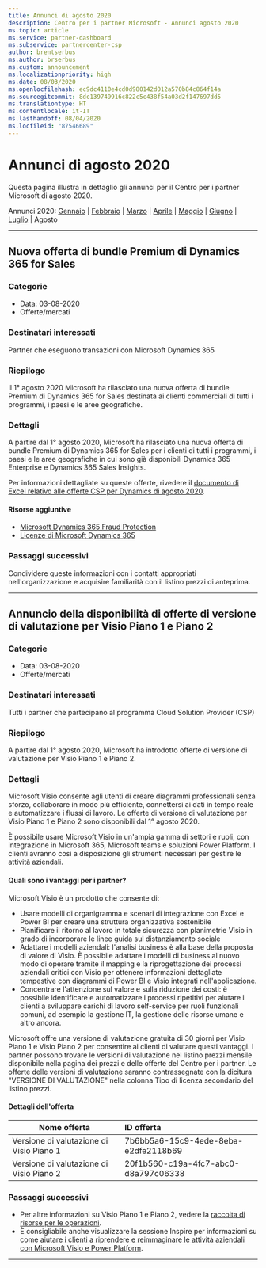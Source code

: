 ```yaml
---
title: Annunci di agosto 2020
description: Centro per i partner Microsoft - Annunci agosto 2020
ms.topic: article
ms.service: partner-dashboard
ms.subservice: partnercenter-csp
author: brentserbus
ms.author: brserbus
ms.custom: announcement
ms.localizationpriority: high
ms.date: 08/03/2020
ms.openlocfilehash: ec9dc4110e4cd0d980142d012a570b84c864f14a
ms.sourcegitcommit: 8dc139749916c822c5c438f54a03d2f147697dd5
ms.translationtype: HT
ms.contentlocale: it-IT
ms.lasthandoff: 08/04/2020
ms.locfileid: "87546689"
---
```

# <a name="august-2020-announcements"></a>Annunci di agosto 2020

Questa pagina illustra in dettaglio gli annunci per il Centro per i partner Microsoft di agosto 2020.

Annunci 2020: [Gennaio](2020-january.md) | [Febbraio](2020-february.md) | [Marzo](2020-march.md) | [Aprile](2020-april.md) | [Maggio](2020-may.md) | [Giugno](2020-june.md) | [Luglio](2020-july.md) | Agosto

________________

## <a name="new-dynamics-365-sales-premium-bundle-offer"></a><a name="2"></a>Nuova offerta di bundle Premium di Dynamics 365 for Sales
### <a name="categories"></a>Categorie

- Data: 03-08-2020
- Offerte/mercati

### <a name="impacted-audience"></a>Destinatari interessati

Partner che eseguono transazioni con Microsoft Dynamics 365

### <a name="summary"></a>Riepilogo

Il 1° agosto 2020 Microsoft ha rilasciato una nuova offerta di bundle Premium di Dynamics 365 for Sales destinata ai clienti commerciali di tutti i programmi, i paesi e le aree geografiche.

### <a name="details"></a>Dettagli

A partire dal 1° agosto 2020, Microsoft ha rilasciato una nuova offerta di bundle Premium di Dynamics 365 for Sales per i clienti di tutti i programmi, i paesi e le aree geografiche in cui sono già disponibili Dynamics 365 Enterprise e Dynamics 365 Sales Insights.

Per informazioni dettagliate su queste offerte, rivedere il [documento di Excel relativo alle offerte CSP per Dynamics di agosto 2020](https://partner.microsoft.com/resources/collection/microsoft-dynamics-365-power-platform-offers-products-fraud-protection-vl-csp-collection#/). 

#### <a name="additional-resources"></a>Risorse aggiuntive

- [Microsoft Dynamics 365 Fraud Protection](https://partner.microsoft.com/resources/collection/microsoft-dynamics-365-power-platform-offers-products-fraud-protection-vl-csp-collection#/)
- [Licenze di Microsoft Dynamics 365](https://partner.microsoft.com/resources/collection/microsoft-dynamics-365-power-platform-offers-products-fraud-protection-vl-csp-collection#/)

### <a name="next-steps"></a>Passaggi successivi

Condividere queste informazioni con i contatti appropriati nell'organizzazione e acquisire familiarità con il listino prezzi di anteprima. 

________________

## <a name="announcing-the-availability-of-visio-plan-1-and-plan-2-trial-offers"></a><a name="1"></a>Annuncio della disponibilità di offerte di versione di valutazione per Visio Piano 1 e Piano 2 

### <a name="categories"></a>Categorie

- Data: 03-08-2020
- Offerte/mercati

### <a name="impacted-audience"></a>Destinatari interessati

Tutti i partner che partecipano al programma Cloud Solution Provider (CSP)

### <a name="summary"></a>Riepilogo

A partire dal 1° agosto 2020, Microsoft ha introdotto offerte di versione di valutazione per Visio Piano 1 e Piano 2. 

### <a name="details"></a>Dettagli

Microsoft Visio consente agli utenti di creare diagrammi professionali senza sforzo, collaborare in modo più efficiente, connettersi ai dati in tempo reale e automatizzare i flussi di lavoro. Le offerte di versione di valutazione per Visio Piano 1 e Piano 2 sono disponibili dal 1° agosto 2020.

È possibile usare Microsoft Visio in un'ampia gamma di settori e ruoli, con integrazione in Microsoft 365, Microsoft teams e soluzioni Power Platform. I clienti avranno così a disposizione gli strumenti necessari per gestire le attività aziendali.

#### <a name="what-are-the-partner-benefits"></a>Quali sono i vantaggi per i partner?

Microsoft Visio è un prodotto che consente di:

- Usare modelli di organigramma e scenari di integrazione con Excel e Power BI per creare una struttura organizzativa sostenibile
- Pianificare il ritorno al lavoro in totale sicurezza con planimetrie Visio in grado di incorporare le linee guida sul distanziamento sociale
- Adattare i modelli aziendali: l'analisi business è alla base della proposta di valore di Visio. È possibile adattare i modelli di business al nuovo modo di operare tramite il mapping e la riprogettazione dei processi aziendali critici con Visio per ottenere informazioni dettagliate tempestive con diagrammi di Power BI e Visio integrati nell'applicazione. 
- Concentrare l'attenzione sul valore e sulla riduzione dei costi: è possibile identificare e automatizzare i processi ripetitivi per aiutare i clienti a sviluppare carichi di lavoro self-service per ruoli funzionali comuni, ad esempio la gestione IT, la gestione delle risorse umane e altro ancora.

Microsoft offre una versione di valutazione gratuita di 30 giorni per Visio Piano 1 e Visio Piano 2 per consentire ai clienti di valutare questi vantaggi. I partner possono trovare le versioni di valutazione nel listino prezzi mensile disponibile nella pagina dei prezzi e delle offerte del Centro per i partner. Le offerte delle versioni di valutazione saranno contrassegnate con la dicitura "VERSIONE DI VALUTAZIONE" nella colonna Tipo di licenza secondario del listino prezzi.

#### <a name="offer-details"></a>Dettagli dell'offerta

   |**Nome offerta**|**ID offerta**|
   |-------------------|:------|
   |Versione di valutazione di Visio Piano 1|7b6bb5a6-15c9-4ede-8eba-e2dfe2118b69|
   |Versione di valutazione di Visio Piano 2|20f1b560-c19a-4fc7-abc0-d8a797c06338|

### <a name="next-steps"></a>Passaggi successivi

- Per altre informazioni su Visio Piano 1 e Piano 2, vedere la [raccolta di risorse per le operazioni](https://partner.microsoft.com/resources/collection/visio-availability-announcing-trial-offers#/). 
- È consigliabile anche visualizzare la sessione Inspire per informazioni su come [aiutare i clienti a riprendere e reimmaginare le attività aziendali con Microsoft Visio e Power Platform](https://www.microsoft.com/microsoft-365/partners/videos/inspire-visio-power-platform).

________________
